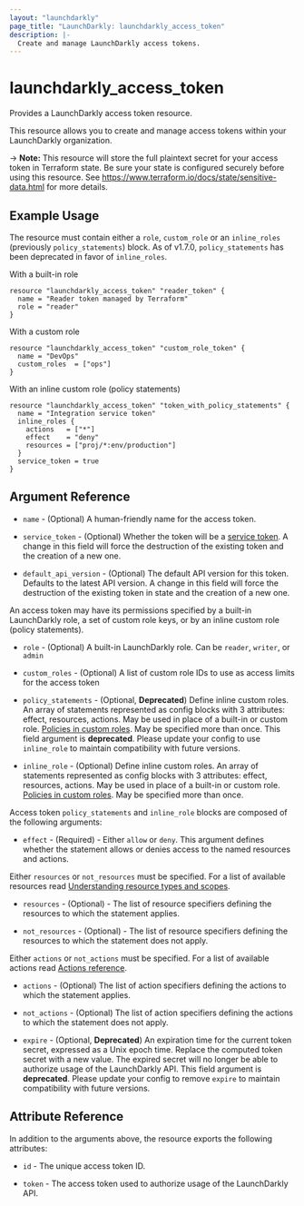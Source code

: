 ```yaml
---
layout: "launchdarkly"
page_title: "LaunchDarkly: launchdarkly_access_token"
description: |-
  Create and manage LaunchDarkly access tokens.
---
```


# launchdarkly_access_token

Provides a LaunchDarkly access token resource.

This resource allows you to create and manage access tokens within your LaunchDarkly organization.

-> **Note:** This resource will store the full plaintext secret for your access token in Terraform state. Be sure your state is configured securely before using this resource. See https://www.terraform.io/docs/state/sensitive-data.html for more details.

## Example Usage

The resource must contain either a `role`, `custom_role` or an `inline_roles` (previously `policy_statements`) block. As of v1.7.0, `policy_statements` has been deprecated in favor of `inline_roles`.

With a built-in role

```hcl
resource "launchdarkly_access_token" "reader_token" {
  name = "Reader token managed by Terraform"
  role = "reader"
}
```

With a custom role

```hcl
resource "launchdarkly_access_token" "custom_role_token" {
  name = "DevOps"
  custom_roles  = ["ops"]
}
```

With an inline custom role (policy statements)

```hcl
resource "launchdarkly_access_token" "token_with_policy_statements" {
  name = "Integration service token"
  inline_roles {
    actions   = ["*"]
    effect    = "deny"
    resources = ["proj/*:env/production"]
  }
  service_token = true
}
```

## Argument Reference

- `name` - (Optional) A human-friendly name for the access token.

- `service_token` - (Optional) Whether the token will be a [service token](https://docs.launchdarkly.com/home/account-security/api-access-tokens#service-tokens). A change in this field will force the destruction of the existing token and the creation of a new one.

- `default_api_version` - (Optional) The default API version for this token. Defaults to the latest API version. A change in this field will force the destruction of the existing token in state and the creation of a new one.

An access token may have its permissions specified by a built-in LaunchDarkly role, a set of custom role keys, or by an inline custom role (policy statements).

- `role` - (Optional) A built-in LaunchDarkly role. Can be `reader`, `writer`, or `admin`

- `custom_roles` - (Optional) A list of custom role IDs to use as access limits for the access token

- `policy_statements` - (Optional, **Deprecated**) Define inline custom roles. An array of statements represented as config blocks with 3 attributes: effect, resources, actions. May be used in place of a built-in or custom role. [Policies in custom roles](https://docs.launchdarkly.com/docs/policies-in-custom-roles). May be specified more than once. This field argument is **deprecated**. Please update your config to use `inline_role` to maintain compatibility with future versions.

- `inline_role` - (Optional) Define inline custom roles. An array of statements represented as config blocks with 3 attributes: effect, resources, actions. May be used in place of a built-in or custom role. [Policies in custom roles](https://docs.launchdarkly.com/docs/policies-in-custom-roles). May be specified more than once.

Access token `policy_statements` and `inline_role` blocks are composed of the following arguments:

- `effect` - (Required) - Either `allow` or `deny`. This argument defines whether the statement allows or denies access to the named resources and actions.

Either `resources` or `not_resources` must be specified. For a list of available resources read [Understanding resource types and scopes](https://docs.launchdarkly.com/home/account-security/custom-roles/resources#understanding-resource-types-and-scopes).

- `resources` - (Optional) - The list of resource specifiers defining the resources to which the statement applies.

- `not_resources` - (Optional) - The list of resource specifiers defining the resources to which the statement does not apply.

Either `actions` or `not_actions` must be specified. For a list of available actions read [Actions reference](https://docs.launchdarkly.com/home/account-security/custom-roles/actions#actions-reference).

- `actions` - (Optional) The list of action specifiers defining the actions to which the statement applies.

- `not_actions` - (Optional) The list of action specifiers defining the actions to which the statement does not apply.

* `expire` - (Optional, **Deprecated**) An expiration time for the current token secret, expressed as a Unix epoch time. Replace the computed token secret with a new value. The expired secret will no longer be able to authorize usage of the LaunchDarkly API. This field argument is **deprecated**. Please update your config to remove `expire` to maintain compatibility with future versions.

## Attribute Reference

In addition to the arguments above, the resource exports the following attributes:

- `id` - The unique access token ID.

- `token` - The access token used to authorize usage of the LaunchDarkly API.
